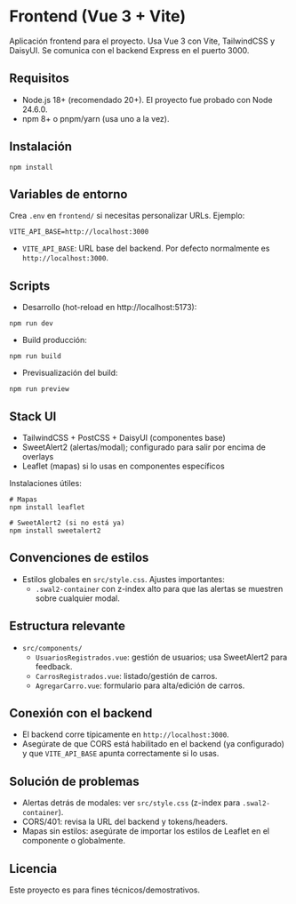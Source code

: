 # Frontend (Vue 3 + Vite)

Aplicación frontend para el proyecto. Usa Vue 3 con Vite, TailwindCSS y DaisyUI. Se comunica con el backend Express en el puerto 3000.

## Requisitos
- Node.js 18+ (recomendado 20+). El proyecto fue probado con Node 24.6.0.
- npm 8+ o pnpm/yarn (usa uno a la vez).

## Instalación
```
npm install
```

## Variables de entorno
Crea `.env` en `frontend/` si necesitas personalizar URLs. Ejemplo:
```
VITE_API_BASE=http://localhost:3000
```
- `VITE_API_BASE`: URL base del backend. Por defecto normalmente es `http://localhost:3000`.

## Scripts
- Desarrollo (hot-reload en http://localhost:5173):
```
npm run dev
```
- Build producción:
```
npm run build
```
- Previsualización del build:
```
npm run preview
```

## Stack UI
- TailwindCSS + PostCSS + DaisyUI (componentes base)
- SweetAlert2 (alertas/modal); configurado para salir por encima de overlays
- Leaflet (mapas) si lo usas en componentes específicos

Instalaciones útiles:
```
# Mapas
npm install leaflet

# SweetAlert2 (si no está ya)
npm install sweetalert2
```

## Convenciones de estilos
- Estilos globales en `src/style.css`. Ajustes importantes:
  - `.swal2-container` con z-index alto para que las alertas se muestren sobre cualquier modal.

## Estructura relevante
- `src/components/`
  - `UsuariosRegistrados.vue`: gestión de usuarios; usa SweetAlert2 para feedback.
  - `CarrosRegistrados.vue`: listado/gestión de carros.
  - `AgregarCarro.vue`: formulario para alta/edición de carros.

## Conexión con el backend
- El backend corre típicamente en `http://localhost:3000`.
- Asegúrate de que CORS está habilitado en el backend (ya configurado) y que `VITE_API_BASE` apunta correctamente si lo usas.

## Solución de problemas
- Alertas detrás de modales: ver `src/style.css` (z-index para `.swal2-container`).
- CORS/401: revisa la URL del backend y tokens/headers.
- Mapas sin estilos: asegúrate de importar los estilos de Leaflet en el componente o globalmente.

## Licencia
Este proyecto es para fines técnicos/demostrativos.
